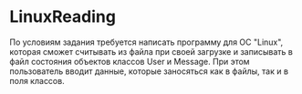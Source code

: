 # LinuxReading
По условиям задания требуется написать программу для ОС "Linux", которая сможет считывать из файла при своей загрузке и записывать в файл состояния объектов классов User и Message. При этом пользователь вводит данные, которые заносяться как в файлы, так и в поля классов.
